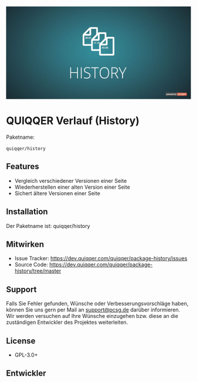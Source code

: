 ![QUIQQER Countries](bin/images/Readme.jpg)

QUIQQER Verlauf (History)
========


Paketname:

    quiqqer/history


Features
--------

- Vergleich verschiedener Versionen einer Seite
- Wiederherstellen einer alten Version einer Seite
- Sichert ältere Versionen einer Seite


Installation
------------

Der Paketname ist: quiqqer/history


Mitwirken
----------

- Issue Tracker: https://dev.quiqqer.com/quiqqer/package-history/issues
- Source Code: https://dev.quiqqer.com/quiqqer/package-history/tree/master


Support
-------

Falls Sie Fehler gefunden, Wünsche oder Verbesserungsvorschläge haben, 
können Sie uns gern per Mail an support@pcsg.de darüber informieren.  
Wir werden versuchen auf Ihre Wünsche einzugehen bzw. diese an die 
zuständigen Entwickler des Projektes weiterleiten.

License
-------

- GPL-3.0+


Entwickler
--------
